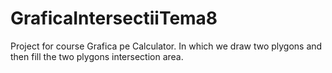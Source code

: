 # GraficaIntersectiiTema8
Project for course Grafica pe Calculator. In which we draw two plygons and then fill the two plygons intersection area.
